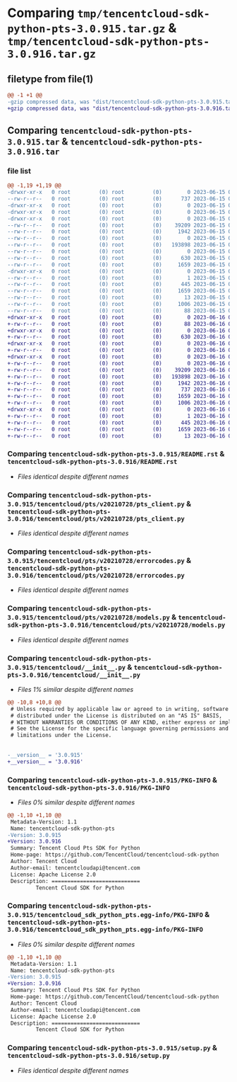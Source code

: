 # Comparing `tmp/tencentcloud-sdk-python-pts-3.0.915.tar.gz` & `tmp/tencentcloud-sdk-python-pts-3.0.916.tar.gz`

## filetype from file(1)

```diff
@@ -1 +1 @@
-gzip compressed data, was "dist/tencentcloud-sdk-python-pts-3.0.915.tar", last modified: Thu Jun 15 00:31:13 2023, max compression
+gzip compressed data, was "dist/tencentcloud-sdk-python-pts-3.0.916.tar", last modified: Fri Jun 16 00:39:12 2023, max compression
```

## Comparing `tencentcloud-sdk-python-pts-3.0.915.tar` & `tencentcloud-sdk-python-pts-3.0.916.tar`

### file list

```diff
@@ -1,19 +1,19 @@
-drwxr-xr-x   0 root         (0) root         (0)        0 2023-06-15 00:31:13.000000 tencentcloud-sdk-python-pts-3.0.915/
--rw-r--r--   0 root         (0) root         (0)      737 2023-06-15 00:31:13.000000 tencentcloud-sdk-python-pts-3.0.915/README.rst
-drwxr-xr-x   0 root         (0) root         (0)        0 2023-06-15 00:31:13.000000 tencentcloud-sdk-python-pts-3.0.915/tencentcloud/
-drwxr-xr-x   0 root         (0) root         (0)        0 2023-06-15 00:31:13.000000 tencentcloud-sdk-python-pts-3.0.915/tencentcloud/pts/
-drwxr-xr-x   0 root         (0) root         (0)        0 2023-06-15 00:31:13.000000 tencentcloud-sdk-python-pts-3.0.915/tencentcloud/pts/v20210728/
--rw-r--r--   0 root         (0) root         (0)    39209 2023-06-15 00:31:13.000000 tencentcloud-sdk-python-pts-3.0.915/tencentcloud/pts/v20210728/pts_client.py
--rw-r--r--   0 root         (0) root         (0)     1942 2023-06-15 00:31:13.000000 tencentcloud-sdk-python-pts-3.0.915/tencentcloud/pts/v20210728/errorcodes.py
--rw-r--r--   0 root         (0) root         (0)        0 2023-06-15 00:31:13.000000 tencentcloud-sdk-python-pts-3.0.915/tencentcloud/pts/v20210728/__init__.py
--rw-r--r--   0 root         (0) root         (0)   193898 2023-06-15 00:31:13.000000 tencentcloud-sdk-python-pts-3.0.915/tencentcloud/pts/v20210728/models.py
--rw-r--r--   0 root         (0) root         (0)        0 2023-06-15 00:31:13.000000 tencentcloud-sdk-python-pts-3.0.915/tencentcloud/pts/__init__.py
--rw-r--r--   0 root         (0) root         (0)      630 2023-06-15 00:31:13.000000 tencentcloud-sdk-python-pts-3.0.915/tencentcloud/__init__.py
--rw-r--r--   0 root         (0) root         (0)     1659 2023-06-15 00:31:13.000000 tencentcloud-sdk-python-pts-3.0.915/PKG-INFO
-drwxr-xr-x   0 root         (0) root         (0)        0 2023-06-15 00:31:13.000000 tencentcloud-sdk-python-pts-3.0.915/tencentcloud_sdk_python_pts.egg-info/
--rw-r--r--   0 root         (0) root         (0)        1 2023-06-15 00:31:13.000000 tencentcloud-sdk-python-pts-3.0.915/tencentcloud_sdk_python_pts.egg-info/dependency_links.txt
--rw-r--r--   0 root         (0) root         (0)      445 2023-06-15 00:31:13.000000 tencentcloud-sdk-python-pts-3.0.915/tencentcloud_sdk_python_pts.egg-info/SOURCES.txt
--rw-r--r--   0 root         (0) root         (0)     1659 2023-06-15 00:31:13.000000 tencentcloud-sdk-python-pts-3.0.915/tencentcloud_sdk_python_pts.egg-info/PKG-INFO
--rw-r--r--   0 root         (0) root         (0)       13 2023-06-15 00:31:13.000000 tencentcloud-sdk-python-pts-3.0.915/tencentcloud_sdk_python_pts.egg-info/top_level.txt
--rw-r--r--   0 root         (0) root         (0)     1006 2023-06-15 00:31:13.000000 tencentcloud-sdk-python-pts-3.0.915/setup.py
--rw-r--r--   0 root         (0) root         (0)       88 2023-06-15 00:31:13.000000 tencentcloud-sdk-python-pts-3.0.915/setup.cfg
+drwxr-xr-x   0 root         (0) root         (0)        0 2023-06-16 00:39:12.000000 tencentcloud-sdk-python-pts-3.0.916/
+-rw-r--r--   0 root         (0) root         (0)       88 2023-06-16 00:39:12.000000 tencentcloud-sdk-python-pts-3.0.916/setup.cfg
+drwxr-xr-x   0 root         (0) root         (0)        0 2023-06-16 00:39:12.000000 tencentcloud-sdk-python-pts-3.0.916/tencentcloud/
+-rw-r--r--   0 root         (0) root         (0)      630 2023-06-16 00:39:11.000000 tencentcloud-sdk-python-pts-3.0.916/tencentcloud/__init__.py
+drwxr-xr-x   0 root         (0) root         (0)        0 2023-06-16 00:39:12.000000 tencentcloud-sdk-python-pts-3.0.916/tencentcloud/pts/
+-rw-r--r--   0 root         (0) root         (0)        0 2023-06-16 00:39:11.000000 tencentcloud-sdk-python-pts-3.0.916/tencentcloud/pts/__init__.py
+drwxr-xr-x   0 root         (0) root         (0)        0 2023-06-16 00:39:12.000000 tencentcloud-sdk-python-pts-3.0.916/tencentcloud/pts/v20210728/
+-rw-r--r--   0 root         (0) root         (0)        0 2023-06-16 00:39:11.000000 tencentcloud-sdk-python-pts-3.0.916/tencentcloud/pts/v20210728/__init__.py
+-rw-r--r--   0 root         (0) root         (0)    39209 2023-06-16 00:39:11.000000 tencentcloud-sdk-python-pts-3.0.916/tencentcloud/pts/v20210728/pts_client.py
+-rw-r--r--   0 root         (0) root         (0)   193898 2023-06-16 00:39:11.000000 tencentcloud-sdk-python-pts-3.0.916/tencentcloud/pts/v20210728/models.py
+-rw-r--r--   0 root         (0) root         (0)     1942 2023-06-16 00:39:11.000000 tencentcloud-sdk-python-pts-3.0.916/tencentcloud/pts/v20210728/errorcodes.py
+-rw-r--r--   0 root         (0) root         (0)      737 2023-06-16 00:39:11.000000 tencentcloud-sdk-python-pts-3.0.916/README.rst
+-rw-r--r--   0 root         (0) root         (0)     1659 2023-06-16 00:39:12.000000 tencentcloud-sdk-python-pts-3.0.916/PKG-INFO
+-rw-r--r--   0 root         (0) root         (0)     1006 2023-06-16 00:39:11.000000 tencentcloud-sdk-python-pts-3.0.916/setup.py
+drwxr-xr-x   0 root         (0) root         (0)        0 2023-06-16 00:39:12.000000 tencentcloud-sdk-python-pts-3.0.916/tencentcloud_sdk_python_pts.egg-info/
+-rw-r--r--   0 root         (0) root         (0)        1 2023-06-16 00:39:12.000000 tencentcloud-sdk-python-pts-3.0.916/tencentcloud_sdk_python_pts.egg-info/dependency_links.txt
+-rw-r--r--   0 root         (0) root         (0)      445 2023-06-16 00:39:12.000000 tencentcloud-sdk-python-pts-3.0.916/tencentcloud_sdk_python_pts.egg-info/SOURCES.txt
+-rw-r--r--   0 root         (0) root         (0)     1659 2023-06-16 00:39:12.000000 tencentcloud-sdk-python-pts-3.0.916/tencentcloud_sdk_python_pts.egg-info/PKG-INFO
+-rw-r--r--   0 root         (0) root         (0)       13 2023-06-16 00:39:12.000000 tencentcloud-sdk-python-pts-3.0.916/tencentcloud_sdk_python_pts.egg-info/top_level.txt
```

### Comparing `tencentcloud-sdk-python-pts-3.0.915/README.rst` & `tencentcloud-sdk-python-pts-3.0.916/README.rst`

 * *Files identical despite different names*

### Comparing `tencentcloud-sdk-python-pts-3.0.915/tencentcloud/pts/v20210728/pts_client.py` & `tencentcloud-sdk-python-pts-3.0.916/tencentcloud/pts/v20210728/pts_client.py`

 * *Files identical despite different names*

### Comparing `tencentcloud-sdk-python-pts-3.0.915/tencentcloud/pts/v20210728/errorcodes.py` & `tencentcloud-sdk-python-pts-3.0.916/tencentcloud/pts/v20210728/errorcodes.py`

 * *Files identical despite different names*

### Comparing `tencentcloud-sdk-python-pts-3.0.915/tencentcloud/pts/v20210728/models.py` & `tencentcloud-sdk-python-pts-3.0.916/tencentcloud/pts/v20210728/models.py`

 * *Files identical despite different names*

### Comparing `tencentcloud-sdk-python-pts-3.0.915/tencentcloud/__init__.py` & `tencentcloud-sdk-python-pts-3.0.916/tencentcloud/__init__.py`

 * *Files 1% similar despite different names*

```diff
@@ -10,8 +10,8 @@
 # Unless required by applicable law or agreed to in writing, software
 # distributed under the License is distributed on an "AS IS" BASIS,
 # WITHOUT WARRANTIES OR CONDITIONS OF ANY KIND, either express or implied.
 # See the License for the specific language governing permissions and
 # limitations under the License.
 
 
-__version__ = '3.0.915'
+__version__ = '3.0.916'
```

### Comparing `tencentcloud-sdk-python-pts-3.0.915/PKG-INFO` & `tencentcloud-sdk-python-pts-3.0.916/PKG-INFO`

 * *Files 0% similar despite different names*

```diff
@@ -1,10 +1,10 @@
 Metadata-Version: 1.1
 Name: tencentcloud-sdk-python-pts
-Version: 3.0.915
+Version: 3.0.916
 Summary: Tencent Cloud Pts SDK for Python
 Home-page: https://github.com/TencentCloud/tencentcloud-sdk-python
 Author: Tencent Cloud
 Author-email: tencentcloudapi@tencent.com
 License: Apache License 2.0
 Description: ============================
         Tencent Cloud SDK for Python
```

### Comparing `tencentcloud-sdk-python-pts-3.0.915/tencentcloud_sdk_python_pts.egg-info/PKG-INFO` & `tencentcloud-sdk-python-pts-3.0.916/tencentcloud_sdk_python_pts.egg-info/PKG-INFO`

 * *Files 0% similar despite different names*

```diff
@@ -1,10 +1,10 @@
 Metadata-Version: 1.1
 Name: tencentcloud-sdk-python-pts
-Version: 3.0.915
+Version: 3.0.916
 Summary: Tencent Cloud Pts SDK for Python
 Home-page: https://github.com/TencentCloud/tencentcloud-sdk-python
 Author: Tencent Cloud
 Author-email: tencentcloudapi@tencent.com
 License: Apache License 2.0
 Description: ============================
         Tencent Cloud SDK for Python
```

### Comparing `tencentcloud-sdk-python-pts-3.0.915/setup.py` & `tencentcloud-sdk-python-pts-3.0.916/setup.py`

 * *Files identical despite different names*

